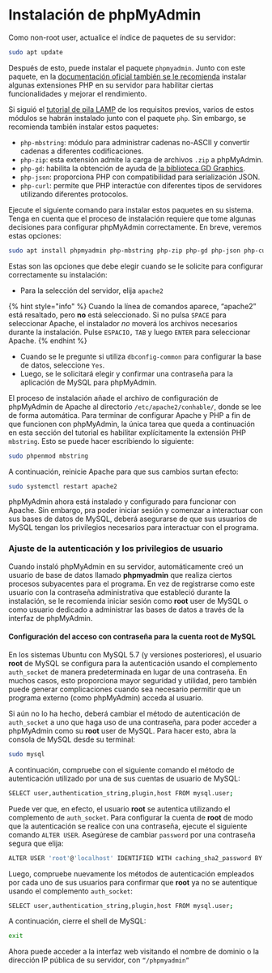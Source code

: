 # Instalación de phpMyAdmin

Como non-root user, actualice el índice de paquetes de su servidor:

```bash
sudo apt update
```

Después de esto, puede instalar el paquete `phpmyadmin`. Junto con este paquete, en la [documentación oficial también se le recomienda](https://docs.phpmyadmin.net/en/latest/require.html) instalar algunas extensiones PHP en su servidor para habilitar ciertas funcionalidades y mejorar el rendimiento.

Si siguió el [tutorial de pila LAMP](https://www.digitalocean.com/community/tutorials/how-to-install-linux-apache-mysql-php-lamp-stack-on-ubuntu-20-04) de los requisitos previos, varios de estos módulos se habrán instalado junto con el paquete `php`. Sin embargo, se recomienda también instalar estos paquetes:

* `php-mbstring`: módulo para administrar cadenas no-ASCII y convertir cadenas a diferentes codificaciones.
* `php-zip`: esta extensión admite la carga de archivos `.zip` a phpMyAdmin.
* `php-gd`: habilita la obtención de ayuda de [la biblioteca GD Graphics](https://en.wikipedia.org/wiki/GD\_Graphics\_Library).
* `php-json`: proporciona PHP con compatibilidad para serialización JSON.
* `php-curl`: permite que PHP interactúe con diferentes tipos de servidores utilizando diferentes protocolos.

Ejecute el siguiente comando para instalar estos paquetes en su sistema. Tenga en cuenta que el proceso de instalación requiere que tome algunas decisiones para configurar phpMyAdmin correctamente. En breve, veremos estas opciones:

```bash
sudo apt install phpmyadmin php-mbstring php-zip php-gd php-json php-curl
```

Estas son las opciones que debe elegir cuando se le solicite para configurar correctamente su instalación:

* Para la selección del servidor, elija `apache2`

{% hint style="info" %}
Cuando la línea de comandos aparece, “apache2” está resaltado, pero **no** está seleccionado. Si no pulsa `SPACE` para seleccionar Apache, el instalador _no_ moverá los archivos necesarios durante la instalación. Pulse `ESPACIO,` `TAB` y luego `ENTER` para seleccionar Apache.
{% endhint %}

* Cuando se le pregunte si utiliza `dbconfig-common` para configurar la base de datos, seleccione `Yes`.
* Luego, se le solicitará elegir y confirmar una contraseña para la aplicación de MySQL para phpMyAdmin.

El proceso de instalación añade el archivo de configuración de phpMyAdmin de Apache al directorio `/etc/apache2/conhable/`, donde se lee de forma automática. Para terminar de configurar Apache y PHP a fin de que funcionen con phpMyAdmin, la única tarea que queda a continuación en esta sección del tutorial es habilitar explícitamente la extensión PHP `mbstring`. Esto se puede hacer escribiendo lo siguiente:

```bash
sudo phpenmod mbstring
```

A continuación, reinicie Apache para que sus cambios surtan efecto:

```bash
sudo systemctl restart apache2
```

phpMyAdmin ahora está instalado y configurado para funcionar con Apache. Sin embargo, pra poder iniciar sesión y comenzar a interactuar con sus bases de datos de MySQL, deberá asegurarse de que sus usuarios de MySQL tengan los privilegios necesarios para interactuar con el programa.

### Ajuste de la autenticación y los privilegios de usuario <a href="#paso-2-ajuste-de-la-autenticacion-y-los-privilegios-de-usuario" id="paso-2-ajuste-de-la-autenticacion-y-los-privilegios-de-usuario"></a>

Cuando instaló phpMyAdmin en su servidor, automáticamente creó un usuario de base de datos llamado **phpmyadmin** que realiza ciertos procesos subyacentes para el programa. En vez de registrarse como este usuario con la contraseña administrativa que estableció durante la instalación, se le recomienda iniciar sesión como **root** user de MySQL o como usuario dedicado a administrar las bases de datos a través de la interfaz de phpMyAdmin.

#### Configuración del acceso con contraseña para la cuenta root de MySQL <a href="#configuracion-del-acceso-con-contrasena-para-la-cuenta-root-de-mysql" id="configuracion-del-acceso-con-contrasena-para-la-cuenta-root-de-mysql"></a>

En los sistemas Ubuntu con MySQL 5.7 (y versiones posteriores), el usuario **root** de MySQL se configura para la autenticación usando el complemento `auth_socket` de manera predeterminada en lugar de una contraseña. En muchos casos, esto proporciona mayor seguridad y utilidad, pero también puede generar complicaciones cuando sea necesario permitir que un programa externo (como phpMyAdmin) acceda al usuario.

Si aún no lo ha hecho, deberá cambiar el método de autenticación de `auth_socket` a uno que haga uso de una contraseña, para poder acceder a phpMyAdmin como su **root** user de MySQL. Para hacer esto, abra la consola de MySQL desde su terminal:

```bash
sudo mysql
```

A continuación, compruebe con el siguiente comando el método de autenticación utilizado por una de sus cuentas de usuario de MySQL:

```bash
SELECT user,authentication_string,plugin,host FROM mysql.user;
```

Puede ver que, en efecto, el usuario **root** se autentica utilizando el complemento de `auth_socket`. Para configurar la cuenta de **root** de modo que la autenticación se realice con una contraseña, ejecute el siguiente comando `ALTER USER`. Asegúrese de cambiar `password` por una contraseña segura que elija:

```bash
ALTER USER 'root'@'localhost' IDENTIFIED WITH caching_sha2_password BY 'password';
```

Luego, compruebe nuevamente los métodos de autenticación empleados por cada uno de sus usuarios para confirmar que **root** ya no se autentique usando el complemento `auth_socket`:

```bash
SELECT user,authentication_string,plugin,host FROM mysql.user;
```

A continuación, cierre el shell de MySQL:

```bash
exit
```

Ahora puede acceder a la interfaz web visitando el nombre de dominio o la dirección IP pública de su servidor, con `“/phpmyadmin”`
